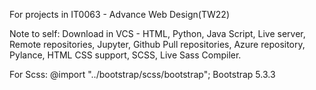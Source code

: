 For projects in IT0063 - Advance Web Design(TW22)


Note to self:
Download in VCS - HTML, Python, Java Script, Live server, Remote repositories, Jupyter, Github Pull repositories, Azure repository, Pylance, HTML CSS support, SCSS, Live Sass Compiler. 

For Scss: @import "../bootstrap/scss/bootstrap"; 
Bootstrap 5.3.3
